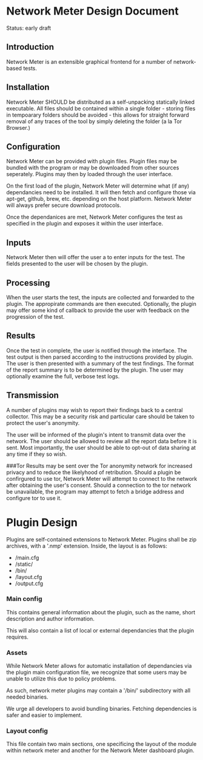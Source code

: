 Network Meter Design Document
========================
Status: early draft

Introduction
------------
Network Meter is an extensible graphical frontend for a number of network-based
tests.

Installation
------------
Network Meter SHOULD be distributed as a self-unpacking statically linked executable.
All files should be contained within a single folder - storing files in tempoarary
folders should be avoided - this allows for straight forward removal of any traces
of the tool by simply deleting the folder (a la Tor Browser.)

Configuration
-----------
Network Meter can be provided with plugin files. Plugin files may be bundled with 
the program or may be downloaded from other sources seperately. Plugins may 
then by loaded through the user interface.

On the first load of the plugin, Network Meter will determine what (if any) dependancies
need to be installed. It will then fetch and configure those via apt-get, github,
brew, etc. depending on the host platform. Network Meter will always prefer secure
download protocols.

Once the dependanices are met, Network Meter configures the test as specified in the
plugin and exposes it within the user interface. 

Inputs
------
Network Meter then will offer the user a to enter inputs for the test. The fields
presented to the user will be chosen by the plugin.

Processing
----------
When the user starts the test, the inputs are collected and forwarded to
the plugin. The appropirate commands are then executed. Optionally, the 
plugin may offer some kind of callback to provide the user with feedback
on the progression of the test.

Results
-------
Once the test in complete, the user is notified through the interface.
The test output is then parsed according to the instructions provided by plugin.
The user is then presented with a summary of the test findings. The format of the
report summary is to be determined by the plugin. The user may optionally examine
the full, verbose test logs.

Transmission
------------
A number of plugins may wish to report their findings back to a central
collector. This may be a security risk and particular care should be taken to
protect the user's anonymity.

The user will be informed of the plugin's intent to transmit data over the 
network. The user should be allowed to review all the report data before
it is sent. Most importantly, the user should be able to opt-out of data sharing
at any time if they so wish.

###Tor
Results may be sent over the Tor anonymity network for increased privacy and to 
reduce the likelyhood of retribution. Should a plugin be confirgured to use tor,
Network Meter will attempt to connect to the network after obtaining the user's consent.
Should a connection to the tor network be unavailable, the program may attempt
to fetch a bridge address and configure tor to use it.

Plugin Design
==============

Plugins are self-contained extensions to Network Meter. Plugins shall be zip archives, with
a '.nmp' extension. Inside, the layout is as follows:
* /main.cfg
* /static/
* /bin/
* /layout.cfg
* /output.cfg

### Main config
This contains general information about the plugin, such as the name, short description and
author information. 

This will also contain a list of local or external dependancies that the plugin requires.

### Assets
While Network Meter allows for automatic installation of dependancies via the plugin
main configuration file, we recognize that some users may be unable to utilize this
due to policy problems.

As such, network meter plugins may contain a '/bin/' subdirectory with all needed binaries.

We urge all developers to avoid bundling binaries. Fetching dependencies is safer and 
easier to implement.

### Layout config
This file contain two main sections, one specificing the layout of the module within network
meter and another for the Network Meter dashboard plugin.
